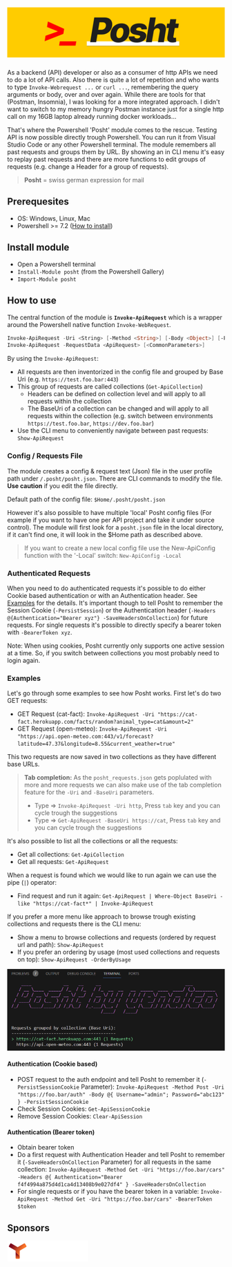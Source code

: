 # ![Posht PS Module Banner](/assets/posht_logo_narrow.png)

As a backend (API) developer or also as a consumer of http APIs we need to do a lot of API calls. Also there is quite a lot of repetition and who wants to type `Invoke-Webrequest ...` or `curl ...`, remembering the query arguments or body, over and over again. While there are tools for that (Postman, Insomnia), I was looking for a more integrated approach. I didn't want to switch to my memory hungry Postman instance just for a single http call on my 16GB laptop already running docker workloads...

That's where the Powershell 'Posht' module comes to the rescue. Testing API is now possible directly trough Powershell. You can run it from Visual Studio Code or any other Powershell terminal. The module remembers all past requests and groups them by URL. By showing an in CLI menu it's easy to replay past requests and there are more functions to edit groups of requests (e.g. change a Header for a group of requests).

> **Posht** = swiss german expression for mail

## Prerequesites

- OS: Windows, Linux, Mac
- Powershell >= 7.2 ([How to install](https://learn.microsoft.com/en-us/powershell/scripting/install/installing-powershell?view=powershell-7.3))

## Install module

- Open a Powershell terminal
- `Install-Module posht` (from the Powershell Gallery)
- `Import-Module posht`

## How to use

The central function of the module is **`Invoke-ApiRequest`** which is a wrapper around the Powershell native function `Invoke-WebRequest`.

```powershell
Invoke-ApiRequest -Uri <String> [-Method <String>] [-Body <Object>] [-PersistSessionCookie] [-BearerToken] [-Headers <Hashtable>] [-SaveHeadersOnCollection] [-Raw] [-SkipCertificateCheck] [-NoHistory] [<CommonParameters>]
Invoke-ApiRequest -RequestData <ApiRequest> [<CommonParameters>]
```

By using the `Invoke-ApiRequest`:

- All requests are then inventorized in the config file and grouped by Base Uri (e.g. `https://test.foo.bar:443`)
- This group of requests are called collections (`Get-ApiCollection`)
  - Headers can be defined on collection level and will apply to all requests within the collection
  - The BaseUri of a collection can be changed and will apply to all requests within the collection (e.g. switch between environments `https://test.foo.bar`, `https://dev.foo.bar`)
- Use the CLI menu to conveniently navigate between past requests: `Show-ApiRequest`

### Config / Requests File

The module creates a config & request text (Json) file in the user profile path under `/.posht/posht.json`. There are CLI commands to modify the file. **Use caution** if you edit the file directly.

Default path of the config file: `$Home/.posht/posht.json`

However it's also possible to have multiple 'local' Posht config files (For example if you want to have one per API project and take it under source control). The module will first look for a `posht.json` file in the local directory, if it can't find one, it will look in the $Home path as described above.

> If you want to create a new local config file use the New-ApiConfig function with the '-Local' switch: `New-ApiConfig -Local`

### Authenticated Requests

When you need to do authenticated requests it's possible to do either Cookie based authentication or with an Authentication header. See [Examples](#authentication-cookie-based) for the details. It's important though to tell Posht to remember the Session Cookie (`-PersistSession`) or the Authentication header (`-Headers @{Authentication="Bearer xyz"} -SaveHeadersOnCollection`) for future requests. For single requests it's possible to directly specify a bearer token with `-BearerToken xyz`.

Note: When using cookies, Posht currently only supports one active session at a time. So, if you switch between collections you most probably need to login again.

### Examples

Let's go through some examples to see how Posht works. First let's do two GET requests:

- GET Request (cat-fact): `Invoke-ApiRequest -Uri "https://cat-fact.herokuapp.com/facts/random?animal_type=cat&amount=2"`
- GET Request (open-meteo): `Invoke-ApiRequest -Uri "https://api.open-meteo.com:443/v1/forecast?latitude=47.37&longitude=8.55&current_weather=true"`

This two requests are now saved in two collections as they have different base URLs.

> **Tab completion:** As the `posht_requests.json` gets poplulated with more and more requests we can also make use of the tab completion feature for the `-Uri` and `-BaseUri` parameters.
>
> - Type => `Invoke-ApiRequest -Uri http`, Press `tab` key and you can cycle trough the suggestions
> - Type => `Get-ApiRequest -BaseUri https://cat`, Press `tab` key and you can cycle trough the suggestions

It's also possible to list all the collections or all the requests:

- Get all collections: `Get-ApiCollection`
- Get all requests: `Get-ApiRequest`

When a request is found which we would like to run again we can use the pipe (`|`) operator:

- Find request and run it again: `Get-ApiRequest | Where-Object BaseUri -like "https://cat-fact*" | Invoke-ApiRequest`

If you prefer a more menu like approach to browse trough existing collections and requests there is the CLI menu:

- Show a menu to browse collections and requests (ordered by request url and path): `Show-ApiRequest`
- If you prefer an ordering by usage (most used collections and requests on top): `Show-ApiRequest -OrderByUsage`

![Posht CLI Menu](/assets/posht_cli_menu.png)

#### Authentication (Cookie based)

- POST request to the auth endpoint and tell Posht to remember it (`-PersistSessionCookie` Parameter): `Invoke-ApiRequest -Method Post -Uri "https://foo.bar/auth" -Body @{ Username="admin"; Password="abc123" } -PersistSessionCookie`
- Check Session Cookies: `Get-ApiSessionCookie`
- Remove Session Cookies: `Clear-ApiSession`

#### Authentication (Bearer token)

- Obtain bearer token
- Do a first request with Authentication Header and tell Posht to remember it (`-SaveHeadersOnCollection` Parameter) for all requests in the same collection: `Invoke-ApiRequest -Method Get -Uri "https://foo.bar/cars" -Headers @{ Authentication="Bearer f4f4994a875d4d1ca4d13408b9e027df4" } -SaveHeadersOnCollection`
- For single requests or if you have the bearer token in a variable: `Invoke-ApiRequest -Method Get -Uri "https://foo.bar/cars" -BearerToken $token`

## Sponsors

[![yendico AG](/assets/yendico_logo_textwhite_48.png)](https://yendico.ch)
